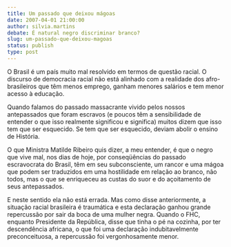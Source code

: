 ```yaml
---
title: Um passado que deixou mágoas
date: 2007-04-01 21:00:00
author: silvia.martins
debate: É natural negro discriminar branco?
slug: um-passado-que-deixou-magoas
status: publish 
type: post
---
```


  
  
O Brasil é um país muito mal resolvido em termos de questão racial. O discurso de democracia racial não está alinhado com a realidade dos afro-brasileiros que têm menos emprego, ganham menores salários e tem menor acesso à educação.   
  
  
Quando falamos do passado massacrante vivido pelos nossos antepassados que foram escravos (e poucos têm a sensibilidade de entender o que isso realmente significou e significa) muitos dizem que isso tem que ser esquecido. Se tem que ser esquecido, deviam abolir o ensino de História.  
  
  
O que Ministra Matilde Ribeiro quis dizer, a meu entender, é que o negro que vive mal, nos dias de hoje, por conseqüências do passado escravocrata do Brasil, têm em seu subconsciente, um rancor e uma mágoa que podem ser traduzidos em uma hostilidade em relação ao branco, não todos, mas o que se enriqueceu as custas do suor e do açoitamento de seus antepassados.   
  
  
E neste sentido ela não está errada. Mas como disse anteriormente, a situação racial brasileira é traumática e esta declaração ganhou grande repercussão por sair da boca de uma mulher negra. Quando o FHC, enquanto Presidente da República, disse que tinha o pé na cozinha, por ter descendência africana, o que foi uma declaração indubitavelmente preconceituosa, a repercussão foi vergonhosamente menor.
